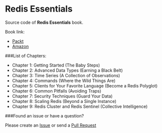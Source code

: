 Redis Essentials
================

Source code of **Redis Essentials** book.

Book link:
  - [Packt](https://www.packtpub.com/big-data-and-business-intelligence/redis-essentials)
  - [Amazon](http://www.amazon.com/Redis-Essentials-Maxwell-Dayvson-Silva/dp/1784392456/ref=tmm_pap_swatch_0?_encoding=UTF8&qid=&sr=)


###List of Chapters:
  
* Chapter 1: Getting Started (The Baby Steps)
* Chapter 2: Advanced Data Types (Earning a Black Belt)
* Chapter 3: Time Series (A Collection of Observations)
* Chapter 4: Commands (Where the Wild Things Are)
* Chapter 5: Clients for Your Favorite Language (Become a Redis Polyglot)
* Chapter 6: Common Pitfalls (Avoiding Traps)
* Chapter 7: Security Techniques (Guard Your Data)
* Chapter 8: Scaling Redis (Beyond a Single Instance)
* Chapter 9: Redis Cluster and Redis Sentinel (Collective Intelligence)


###Found an issue or have a question?

Please create an [Issue](https://github.com/redis-essentials/book/issues) or send a [Pull Request](https://github.com/redis-essentials/book/pulls) 
